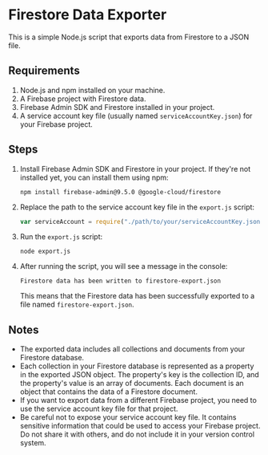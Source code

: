 # Firestore Data Exporter

This is a simple Node.js script that exports data from Firestore to a JSON file.

## Requirements

1. Node.js and npm installed on your machine.
2. A Firebase project with Firestore data.
3. Firebase Admin SDK and Firestore installed in your project.
4. A service account key file (usually named `serviceAccountKey.json`) for your Firebase project.

## Steps

1. Install Firebase Admin SDK and Firestore in your project. If they're not installed yet, you can install them using npm:

    ```
    npm install firebase-admin@9.5.0 @google-cloud/firestore
    ```

2. Replace the path to the service account key file in the `export.js` script:

    ```javascript
    var serviceAccount = require("./path/to/your/serviceAccountKey.json");
    ```

3. Run the `export.js` script:

    ```
    node export.js
    ```

4. After running the script, you will see a message in the console:

    ```
    Firestore data has been written to firestore-export.json
    ```

    This means that the Firestore data has been successfully exported to a file named `firestore-export.json`.

## Notes

- The exported data includes all collections and documents from your Firestore database.
- Each collection in your Firestore database is represented as a property in the exported JSON object. The property's key is the collection ID, and the property's value is an array of documents. Each document is an object that contains the data of a Firestore document.
- If you want to export data from a different Firebase project, you need to use the service account key file for that project.
- Be careful not to expose your service account key file. It contains sensitive information that could be used to access your Firebase project. Do not share it with others, and do not include it in your version control system.

